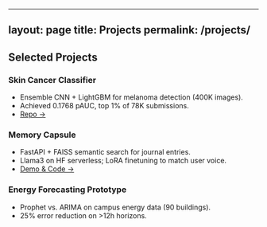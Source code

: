 <!-- projects.md -->
---
layout: page
title: Projects
permalink: /projects/
---
## Selected Projects

### Skin Cancer Classifier
- Ensemble CNN + LightGBM for melanoma detection (400K images).
- Achieved 0.1768 pAUC, top 1% of 78K submissions.
- [Repo →](https://github.com/anshxl/skin-lesion-classifier)

### Memory Capsule
- FastAPI + FAISS semantic search for journal entries.
- Llama3 on HF serverless; LoRA finetuning to match user voice.
- [Demo & Code →](https://github.com/anshxl/memory-capsule)

### Energy Forecasting Prototype
- Prophet vs. ARIMA on campus energy data (90 buildings).
- 25% error reduction on >12h horizons.
